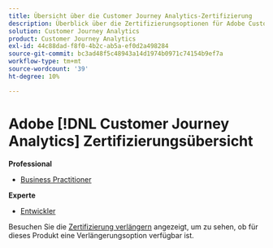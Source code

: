 ```yaml
---
title: Übersicht über die Customer Journey Analytics-Zertifizierung
description: Überblick über die Zertifizierungsoptionen für Adobe Customer Journey Analytics
solution: Customer Journey Analytics
product: Customer Journey Analytics
exl-id: 44c88dad-f8f0-4b2c-ab5a-ef0d2a498284
source-git-commit: bc3ad48f5c48943a14d1974b0971c74154b9ef7a
workflow-type: tm+mt
source-wordcount: '39'
ht-degree: 10%

---
```


# Adobe [!DNL Customer Journey Analytics] Zertifizierungsübersicht

**Professional**

* [Business Practitioner](/help/certifications/acja/acja-p-business.md)

**Experte**

* [Entwickler](/help/certifications/acja/acja-e-developer.md) <!--AD0-E604-->

Besuchen Sie die [Zertifizierung verlängern](/help/certifications/renew.md) angezeigt, um zu sehen, ob für dieses Produkt eine Verlängerungsoption verfügbar ist.
